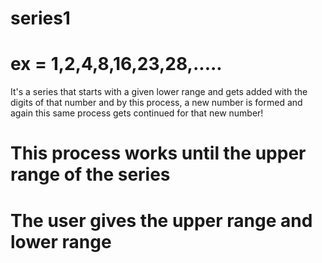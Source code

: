 # series1
# ex = 1,2,4,8,16,23,28,.....
It's a series that starts with a given lower range and gets added with the digits of that number and by this process, a new number is formed and again this same process gets continued for that new number!
# This process works until the upper range of the series
# The user gives the upper range and lower range
